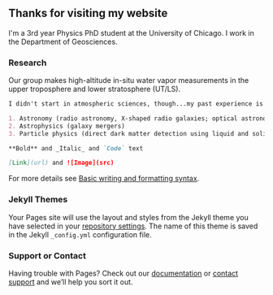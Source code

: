 ## Thanks for visiting my website

I'm a 3rd year Physics PhD student at the University of Chicago. I work in the Department of Geosciences. 

### Research

Our group makes high-altitude in-situ water vapor measurements in the upper troposphere and lower stratosphere (UT/LS).

```markdown
I didn't start in atmospheric sciences, though...my past experience is in:

1. Astronomy (radio astronomy, X-shaped radio galaxies; optical astronomy, comets and asteroids)
2. Astrophysics (galaxy mergers)
3. Particle physics (direct dark matter detection using liquid and solid state detectors)

**Bold** and _Italic_ and `Code` text

[Link](url) and ![Image](src)
```

For more details see [Basic writing and formatting syntax](https://docs.github.com/en/github/writing-on-github/getting-started-with-writing-and-formatting-on-github/basic-writing-and-formatting-syntax).

### Jekyll Themes

Your Pages site will use the layout and styles from the Jekyll theme you have selected in your [repository settings](https://github.com/carlykleinstern/carlykleinstern.github.io/settings/pages). The name of this theme is saved in the Jekyll `_config.yml` configuration file.

### Support or Contact

Having trouble with Pages? Check out our [documentation](https://docs.github.com/categories/github-pages-basics/) or [contact support](https://support.github.com/contact) and we’ll help you sort it out.
